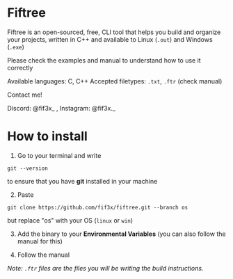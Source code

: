 # Fiftree
Fiftree is an open-sourced, free, CLI tool that helps you build and organize your projects, written in C++ and available to Linux (`.out`) and Windows (`.exe`)

Please check the examples and manual to understand how to use it correctly

Available languages: C, C++
Accepted filetypes: `.txt`, `.ftr` (check manual)

Contact me!

Discord: @fif3x_ , 
Instagram: @fif3x._ 

# How to install

1. Go to your terminal and write
```
git --version
```
to ensure that you have **git** installed in your machine

2. Paste
```
git clone https://github.com/fif3x/fiftree.git --branch os
```
but replace "os" with your OS (`linux` or `win`)

3. Add the binary to your **Environmental Variables** (you can also follow the manual for this)

4. Follow the manual

_Note: `.ftr` files are the files you will be writing the build instructions._ 
